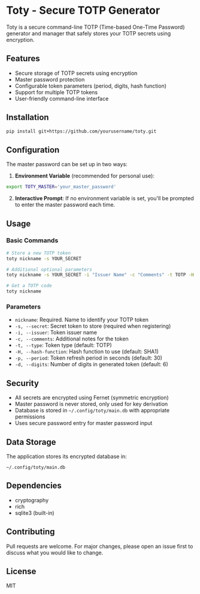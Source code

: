 

# Toty - Secure TOTP Generator

Toty is a secure command-line TOTP (Time-based One-Time Password) generator and manager that safely stores your TOTP secrets using encryption.

## Features
- Secure storage of TOTP secrets using encryption
- Master password protection
- Configurable token parameters (period, digits, hash function)
- Support for multiple TOTP tokens
- User-friendly command-line interface

## Installation

```bash
pip install git+https://github.com/yourusername/toty.git
```

## Configuration

The master password can be set up in two ways:

1. **Environment Variable** (recommended for personal use):
```bash
export TOTY_MASTER='your_master_password'
```

2. **Interactive Prompt**:
If no environment variable is set, you'll be prompted to enter the master password each time.

## Usage

### Basic Commands

```bash
# Store a new TOTP token
toty nickname -s YOUR_SECRET

# Additional optional parameters
toty nickname -s YOUR_SECRET -i "Issuer Name" -c "Comments" -t TOTP -H SHA1 -p 30 -d 6

# Get a TOTP code
toty nickname
```

### Parameters

- `nickname`: Required. Name to identify your TOTP token
- `-s, --secret`: Secret token to store (required when registering)
- `-i, --issuer`: Token issuer name
- `-c, --comments`: Additional notes for the token
- `-t, --type`: Token type (default: TOTP)
- `-H, --hash-function`: Hash function to use (default: SHA1)
- `-p, --period`: Token refresh period in seconds (default: 30)
- `-d, --digits`: Number of digits in generated token (default: 6)

## Security

- All secrets are encrypted using Fernet (symmetric encryption)
- Master password is never stored, only used for key derivation
- Database is stored in `~/.config/toty/main.db` with appropriate permissions
- Uses secure password entry for master password input

## Data Storage

The application stores its encrypted database in:
```
~/.config/toty/main.db
```

## Dependencies

- cryptography
- rich
- sqlite3 (built-in)

## Contributing

Pull requests are welcome. For major changes, please open an issue first to discuss what you would like to change.

## License

MIT
